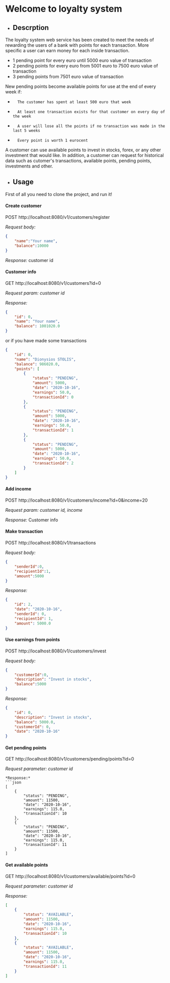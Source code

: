 # Welcome to loyalty system

- ## Descrption

The loyalty system web service has been created to meet the needs of rewarding the users of a bank with points for each transaction. More specific a user can earn money for each inside transaction.

- 1 pending point for every euro until 5000 euro value of transaction
- 2 pending points for every euro from 5001 euro to 7500 euro value of transaction
- 3 pending points from 7501 euro value of transaction

New pending points become  available points for use at the end of every week if:

-       The customer has spent at least 500 euro that week

-       At least one transaction exists for that customer on every day of the week

-       A user will lose all the points if no transaction was made in the last 5 weeks

-       Every point is worth 1 eurocent

A customer can use available points to invest in stocks, forex, or any other investment that would like. In addition, a customer can request for historical data such as cutomer's transactions, available points, pending points, investments and other.


- ## Usage

First of all you need to clone the project, and run it!


#### Create customer

POST http://localhost:8080/v1/customers/register

*Request body:*
```json
{
    "name":"Your name",
    "balance":10000
}
```
*Response:* customer id


#### Customer info

GET http://localhost:8080/v1/customers?id=0

*Request param: customer id* 

*Response:*
```json    
{
    "id": 0,
    "name": "Your name",
    "balance": 1001020.0
}
```
or if you have made some transactions
```json
{
    "id": 0,
    "name": "Dionysios STOLIS",
    "balance": 986020.0,
    "points": [
        {
            "status": "PENDING",
            "amount": 5000,
            "date": "2020-10-16",
            "earnings": 50.0,
            "transactionId": 0
        },
        {
            "status": "PENDING",
            "amount": 5000,
            "date": "2020-10-16",
            "earnings": 50.0,
            "transactionId": 1
        },
        {
            "status": "PENDING",
            "amount": 5000,
            "date": "2020-10-16",
            "earnings": 50.0,
            "transactionId": 2
        }
    ]
}
```

#### Add income

POST http://localhost:8080/v1/customers/income?id=0&income=20

*Request param: customer id, income*

*Response:* 
Customer info

#### Make transaction

POST http://localhost:8080/v1/transactions

*Request body:*
```json
{
    "senderId":0,
    "recipientId":1,
    "amount":5000
}
```
*Response:* 
```json
{
    "id": 2,
    "date": "2020-10-16",
    "senderId": 0,
    "recipientId": 1,
    "amount": 5000.0
}
```

#### Use earnings from points

POST http://localhost:8080/v1/customers/invest

*Request body:*
```json
{
    "customerId":0,
    "description": "Invest in stocks",
    "balance":5000
}
```
*Response:* 
```json
{
    "id": 0,
    "description": "Invest in stocks",
    "balance": 5000.0,
    "customerId": 0,
    "date": "2020-10-16"
}
```

#### Get pending points

GET http://localhost:8080/v1/customers/pending/points?id=0

*Request parameter: customer id*
```
*Response:* 
```json
[
	{
		"status": "PENDING",
		"amount": 11500,
		"date": "2020-10-16",
		"earnings": 115.0,
		"transactionId": 10
	},
	{
		"status": "PENDING",
		"amount": 11500,
		"date": "2020-10-16",
		"earnings": 115.0,
		"transactionId": 11
	}
]
```

#### Get available points

GET http://localhost:8080/v1/customers/available/points?id=0

*Request parameter: customer id*

*Response:* 
```json
[
	{
		"status": "AVAILABLE",
		"amount": 11500,
		"date": "2020-10-16",
		"earnings": 115.0,
		"transactionId": 10
	},
	{
		"status": "AVAILABLE",
		"amount": 11500,
		"date": "2020-10-16",
		"earnings": 115.0,
		"transactionId": 11
	}
]
```


